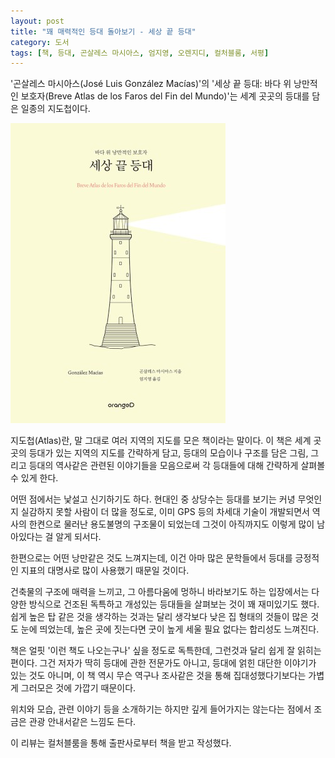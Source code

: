 ```yaml
---
layout: post
title: "꽤 매력적인 등대 돌아보기 - 세상 끝 등대"
category: 도서
tags: [책, 등대, 곤살레스 마시아스, 엄지영, 오렌지디, 컬처블룸, 서평]
---
```


'곤살레스 마시아스(José Luis González Macías)'의
'세상 끝 등대: 바다 위 낭만적인 보호자(Breve Atlas de los Faros del Fin del Mundo)'는
세계 곳곳의 등대를 담은 일종의 지도첩이다.

![표지](/images/breve-atlas-de-los-faros-del-fin-del-mundo-book-h480.jpg)

지도첩(Atlas)란,
말 그대로 여러 지역의 지도를 모은 책이라는 말이다.
이 책은 세계 곳곳의 등대가 있는 지역의 지도를 간략하게 담고,
등대의 모습이나 구조를 담은 그림,
그리고 등대의 역사같은 관련된 이야기들을 모음으로써
각 등대들에 대해 간략하게 살펴볼 수 있게 한다.

어떤 점에서는 낯설고 신기하기도 하다.
현대인 중 상당수는 등대를 보기는 커녕 무엇인지 실감하지 못할 사람이 더 많을 정도로,
이미 GPS 등의 차세대 기술이 개발되면서 역사의 한켠으로 물러난
용도불명의 구조물이 되었는데
그것이 아직까지도 이렇게 많이 남아있다는 걸 알게 되서다.

한편으로는 어떤 낭만같은 것도 느껴지는데,
이건 아마 많은 문학들에서 등대를 긍정적인 지표의 대명사로 많이 사용했기 때문일 것이다.

건축물의 구조에 매력을 느끼고, 그 아름다움에 멍하니 바라보기도 하는 입장에서는
다양한 방식으로 건조된 독특하고 개성있는 등대들을 살펴보는 것이 꽤 재미있기도 했다.
쉽게 높은 탑 같은 것을 생각하는 것과는 달리
생각보다 낮은 집 형태의 것들이 많은 것도 눈에 띄었는데,
높은 곳에 짓는다면 굿이 높게 세울 필요 없다는 합리성도 느껴진다.

책은 얼핏 '이런 책도 나오는구나' 싶을 정도로 독특한데,
그런것과 달리 쉽게 잘 읽히는 편이다.
그건 저자가 딱히 등대에 관한 전문가도 아니고,
등대에 얽힌 대단한 이야기가 있는 것도 아니며,
이 책 역시 무슨 역구나 조사같은 것을 통해 집대성했다기보다는
가볍게 그러모은 것에 가깝기 때문이다.

위치와 모습, 관련 이야기 등을 소개하기는 하지만
깊게 들어가지는 않는다는 점에서
조금은 관광 안내서같은 느낌도 든다.



<div class="im im-info">
이 리뷰는 컬처블룸을 통해 출판사로부터 책을 받고 작성했다.
</div>
